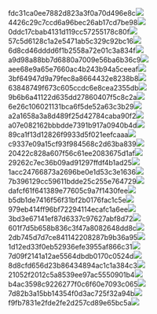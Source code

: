 fdc31ca0ee7882d823a3f0a70d496e8c<img  src="https://img.alicdn.com/bao/uploaded/i3/2639837995/TB2me9npIj_B1NjSZFHXXaDWpXa_!!2639837995.jpg_160x160.jpg">
4426c29c7ccd6a96bec26ab17cd7be98<img  src="https://img.alicdn.com/bao/uploaded/i4/2639837995/O1CN0128vl03pVszyGMqJ_!!2639837995.jpg_160x160.jpg">
0ddc17cbab4131d119cc57255178c80f<img  src="https://img.alicdn.com/bao/uploaded/i1/2639837995/O1CN0128vl0KHRyAexEmp_!!2639837995.jpg_160x160.jpg">
57c5d6128c1a2e5471ab5c329c92bc16<img  src="https://img.alicdn.com/bao/uploaded/i3/2639837995/O1CN0128vl0EHQKbxN3lK_!!2639837995.jpg_160x160.jpg">
6d8cd46dddd6f1b2558a72e01c3a834f<img  src="https://img.alicdn.com/bao/uploaded/i2/2639837995/O1CN0128vl0Ih2dy6u3Fm_!!2639837995.jpg_160x160.jpg">
a9d98a88bb7d6880a7009e56ba6b36c9<img  src="https://img.alicdn.com/bao/uploaded/i2/2639837995/TB2mEA3prZnBKNjSZFGXXbt3FXa_!!2639837995.jpg_160x160.jpg">
aee68e9a65e7660ac4b243b94a5ceeaf<img  src="https://img.alicdn.com/bao/uploaded/i3/2639837995/TB2Z4ECncj_B1NjSZFHXXaDWpXa_!!2639837995.jpg_160x160.jpg">
3bf64947d9a79fec8a8664432e8238b8<img  src="https://img.alicdn.com/bao/uploaded/i4/2639837995/O1CN0128vl0crlIuBjuDl_!!2639837995.jpg_160x160.jpg">
63848749f673c605ccdc6e8cea2355db<img  src="https://img.alicdn.com/bao/uploaded/i1/2639837995/O1CN0128vl0Y8l0ANbkeI_!!2639837995.jpg_160x160.jpg">
9b6b6a41122d635dd27860407f5c8c2a<img  src="https://img.alicdn.com/bao/uploaded/i4/2639837995/O1CN0128vl0WN9kjPa3ZD_!!2639837995.jpg_160x160.jpg">
6e26c106021131bca6f5de52a63c3b29<img  src="https://img.alicdn.com/bao/uploaded/i3/2639837995/O1CN0128vl01xAQZlViQ5_!!2639837995.jpg_160x160.jpg">
a2a1658a3a8d489f25d42784caba90f2<img  src="https://img.alicdn.com/bao/uploaded/i4/2639837995/O1CN0128vl0FocLMl3t6j_!!2639837995.jpg_160x160.jpg">
a07e082162bbbdde7391b917a0940b4d<img  src="https://img.alicdn.com/imgextra/i3/2639837995/O1CN0128vl0hnLK4CHUhc_!!2639837995.png">
89ca1f13d12826f9933d5f021eefcaaa<img  src="https://img.alicdn.com/imgextra/i3/2639837995/O1CN0128vl0cA9Gt9jmkC_!!2639837995.png">
c9337e09a15cf93f984568c2d63ba839<img  src="https://img.alicdn.com/imgextra/i2/2639837995/O1CN0128vl0jmP2kNBN3L_!!2639837995.png">
20422c828a607f56c61ee2083675d1af<img  src="https://img.alicdn.com/imgextra/i1/2639837995/O1CN0128vl0jBEa8BqxHD_!!2639837995.png">
29262c7ec36b09ad91297ffdf4b1ad25<img  src="https://img.alicdn.com/imgextra/i2/2639837995/O1CN0128vl0iQShMcYAag_!!2639837995.png">
1acc24766873a2696be0e1d53c3e1636<img  src="https://img.alicdn.com/imgextra/i2/2639837995/O1CN0128vl0gVa3JZ5gZ0_!!2639837995.png">
7b396129cc59611bdde25c255e764729<img  src="https://img.alicdn.com/imgextra/i4/2639837995/O1CN0128vl0iJknFjoH8K_!!2639837995.png">
dafcf61f641389e77605c9a7f1430fee<img  src="https://img.alicdn.com/imgextra/i1/2639837995/O1CN0128vl0iQSlWpRSpX_!!2639837995.png">
b5db1de7416f56f31bf2b0176fac1c5e<img  src="https://img.alicdn.com/imgextra/i3/2639837995/O1CN0128vl0gVZqqDsE8O_!!2639837995.png">
979eb414ff96bf72294114ecafc1a6ee<img  src="https://img.alicdn.com/imgextra/i3/2639837995/O1CN0128vl0hKEPGNGfpB_!!2639837995.png">
3bd3e67141ef87d6337c97627abf8d72<img  src="https://img.alicdn.com/imgextra/i2/2639837995/O1CN0128vl0cA9GsxPTvS_!!2639837995.png">
601f7d5b658b836c3f47a8082648dd8c<img  src="https://img.alicdn.com/imgextra/i2/2639837995/O1CN0128vl0jasnVGedfg_!!2639837995.png">
2db745d7d7ce841142208287b9b36a95<img  src="https://img.alicdn.com/imgextra/i3/2639837995/O1CN0128vl0cA8jc1cZH7_!!2639837995.png">
1d12ed33f0eb52936efe3955af866c31<img  src="https://img.alicdn.com/imgextra/i4/2639837995/O1CN0128vl0ieU8TNOSCO_!!2639837995.png">
7d09f2141a12ae5564dbdb0170c0524d<img  src="https://img.alicdn.com/imgextra/i1/2639837995/O1CN0128vl0ieSvhWQv19_!!2639837995.png">
8d8cfd656d23b86434894ac1c1a384c3<img  src="https://img.alicdn.com/imgextra/i3/2639837995/O1CN0128vl0ieTrpaHv6H_!!2639837995.png">
21052f2012c5a8539ee97ac5550901b4<img  src="https://img.alicdn.com/imgextra/i2/2639837995/O1CN0128vl0jar7birylY_!!2639837995.png">
b4ac3598c9226277f0c6f60e7093c065<img  src="https://img.alicdn.com/imgextra/i1/2639837995/O1CN0128vl0jmPFErsBmD_!!2639837995.png">
7d82b3a15bb14354f0d3ac725f32a94b<img  src="https://img.alicdn.com/imgextra/i2/2639837995/O1CN0128vl0ibrV09hM3L_!!2639837995.png">
f9fb7831e2fde2fe2d257cd89e65bc5a<img  src="https://img.alicdn.com/imgextra/i2/2639837995/O1CN0128vl0gscTPpQ2QK_!!2639837995.png">
